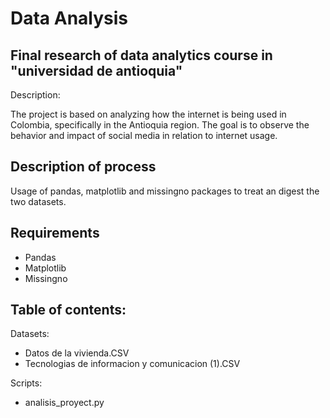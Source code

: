 # Data Analysis

## Final research of data analytics course in "universidad de antioquia"

Description:

The project is based on analyzing how the internet is being used in Colombia, specifically in the Antioquia region. 
The goal is to observe the behavior and impact of social media in relation to internet usage.

## Description of process

Usage of pandas, matplotlib and missingno packages to treat an digest the two datasets.

## Requirements

* Pandas
* Matplotlib
* Missingno

## Table of contents:
Datasets:
* Datos de la vivienda.CSV
* Tecnologias de informacion y comunicacion (1).CSV

Scripts:
* analisis_proyect.py
 
